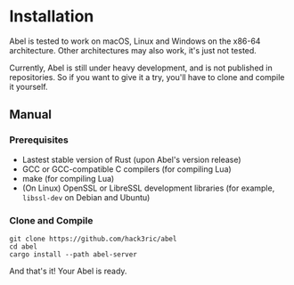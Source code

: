 # Installation

Abel is tested to work on macOS, Linux and Windows on the x86-64 architecture. Other architectures may also work, it's just not tested.

Currently, Abel is still under heavy development, and is not published in repositories. So if you want to give it a try, you'll have to clone and compile it yourself.

## Manual

### Prerequisites

- Lastest stable version of Rust (upon Abel's version release)
- GCC or GCC-compatible C compilers (for compiling Lua)
- make (for compiling Lua)
- (On Linux) OpenSSL or LibreSSL development libraries (for example, `libssl-dev` on Debian and Ubuntu)

### Clone and Compile

```
git clone https://github.com/hack3ric/abel
cd abel
cargo install --path abel-server
```

And that's it! Your Abel is ready.
